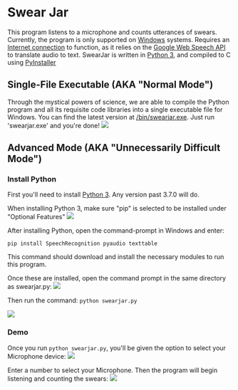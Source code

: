 # Swear Jar
This program listens to a microphone and counts utterances of swears. Currently, the program is only supported on [Windows](https://www.microsoft.com/en-us/windows) systems. Requires an [Internet connection](https://simple.wikipedia.org/wiki/Internet) to function, as it relies on the [Google Web Speech API](https://www.google.com/chrome/demos/speech.html) to translate audio to text. SwearJar is written in [Python 3](https://www.python.org/downloads/), and compiled to C using [PyInstaller](https://www.pyinstaller.org/)

## Single-File Executable (AKA "Normal Mode")
Through the mystical powers of science, we are able to compile the Python program and all its requisite code libraries into a single executable file for Windows. You can find the latest version at [/bin/swearjar.exe](https://github.com/rudyharrelson/swearjar/raw/master/bin/swearjar.exe). Just run 'swearjar.exe' and you're done!
![](https://i.imgur.com/jzR0lHd.png)

## Advanced Mode (AKA "Unnecessarily Difficult Mode")
### Install Python 
First you'll need to install [Python 3](https://www.python.org/downloads/). Any version past 3.7.0 will do. 

When installing Python 3, make sure "pip" is selected to be installed under "Optional Features"
![](https://i.imgur.com/NhE3hKR.png)

After installing Python, open the command-prompt in Windows and enter:

```pip install SpeechRecognition pyaudio texttable```

This command should download and install the necessary modules to run this program. 

Once these are installed, open the command prompt in the same directory as swearjar.py:
![](https://i.imgur.com/FfEtSCk.png)

Then run the command:
```python swearjar.py```


![](https://i.imgur.com/UUniG6E.png)

### Demo
Once you run ```python swearjar.py```, you'll be given the option to select your Microphone device:
![](https://i.imgur.com/CvCTikI.png)

Enter a number to select your Microphone. Then the program will begin listening and counting the swears:
![](https://i.imgur.com/Ftu5ENl.png)
